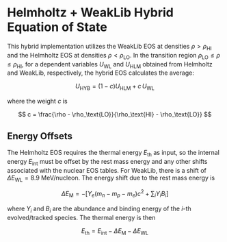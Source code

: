 # Helmholtz + WeakLib Hybrid Equation of State

This hybrid implementation utilizes the WeakLib EOS at densities $\rho > \rho_\text{HI}$ and the Helmholtz EOS at densities $\rho < \rho_\text{LO}$.  In the transition region $\rho_\text{LO} \le \rho \le \rho_\text{HI}$, for a dependent variables $U_\text{WL}$ and $U_\text{HLM}$ obtained from Helmholtz and WeakLib, respectively, the hybrid EOS calculates the average:

$$
   U_\text{HYB} = (1-c)U_\text{HLM} + c\,U_\text{WL}
$$

where the weight $c$ is

$$
   c = \frac{\rho - \rho_\text{LO}}{\rho_\text{HI} - \rho_\text{LO}}
$$

## Energy Offsets

The Helmholtz EOS requires the thermal energy $E_\text{th}$ as input, so the internal energy $E_\text{int}$ must be offset by the rest mass energy and any other shifts associated with the nuclear EOS tables.  For WeakLib, there is a shift of $\Delta E_\text{WL} = 8.9$ MeV/nucleon.  The energy shift due to the rest mass energy is

$$
   \Delta E_\text{M} = -\left[Y_e(m_n - m_p - m_e)c^2 + \sum_i Y_i B_i\right]
$$

where $Y_i$ and $B_i$ are the abundance and binding energy of the $i$-th evolved/tracked species.  The thermal energy is then

$$
   E_\text{th} = E_\text{int} - \Delta E_\text{M} - \Delta E_\text{WL}
$$
